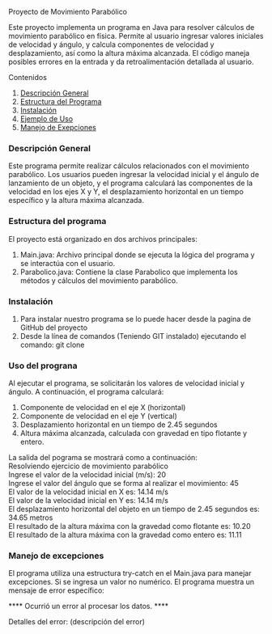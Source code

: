 Proyecto de Movimiento Parabólico

Este proyecto implementa un programa en Java para resolver cálculos de movimiento parabólico en física. Permite al usuario ingresar valores iniciales de velocidad y ángulo, y calcula componentes de velocidad y desplazamiento, así como la altura máxima alcanzada. El código maneja posibles errores en la entrada y da retroalimentación detallada al usuario.

Contenidos

1. [Descripción General](#descripción-general)
2. [Estructura del Programa](#estructura-del-programa)
3. [Instalación](#instalación)
4. [Ejemplo de Uso](#ejemplo-de-uso)
6. [Manejo de Exepciones](#manejo-de-excepciones)

### Descripción General

Este programa permite realizar cálculos relacionados con el movimiento parabólico. Los usuarios pueden ingresar la velocidad inicial y el ángulo de lanzamiento de un objeto, y el programa calculará las componentes de la velocidad en los ejes X y Y, el desplazamiento horizontal en un tiempo específico y la altura máxima alcanzada.

### Estructura del programa

El proyecto está organizado en dos archivos principales:
  1. Main.java: Archivo principal donde se ejecuta la lógica del programa y se interactúa con el usuario.
  2. Parabolico.java: Contiene la clase Parabolico que implementa los métodos y cálculos del movimiento parabólico.
     
### Instalación

1. Para instalar nuestro programa se lo puede hacer desde la pagina de GitHub del proyecto
2. Desde la línea de comandos (Teniendo GIT instalado) ejecutando el comando: git clone

### Uso del prograna

Al ejecutar el programa, se solicitarán los valores de velocidad inicial y ángulo. A continuación, el programa calculará:
  1. Componente de velocidad en el eje X (horizontal)
  2. Componente de velocidad en el eje Y (vertical)
  3. Desplazamiento horizontal en un tiempo de 2.45 segundos
  4. Altura máxima alcanzada, calculada con gravedad en tipo flotante y entero.
     
La salida del pograma se mostrará como a continuación:  
    Resolviendo ejercicio de movimiento parabólico  
    Ingrese el valor de la velocidad inicial (m/s): 20  
    Ingrese el valor del ángulo que se forma al realizar el movimiento: 45  
    El valor de la velocidad inicial en X es: 14.14 m/s  
    El valor de la velocidad inicial en Y es: 14.14 m/s  
    El desplazamiento horizontal del objeto en un tiempo de 2.45 segundos es: 34.65 metros  
    El resultado de la altura máxima con la gravedad como flotante es: 10.20  
    El resultado de la altura máxima con la gravedad como entero es: 11.11  

### Manejo de excepciones

El programa utiliza una estructura try-catch en el Main.java para manejar excepciones. Si se ingresa un valor no numérico. 
El programa muestra un mensaje de error específico:

**** Ocurrió un error al procesar los datos. ****

Detalles del error: (descripción del error)

